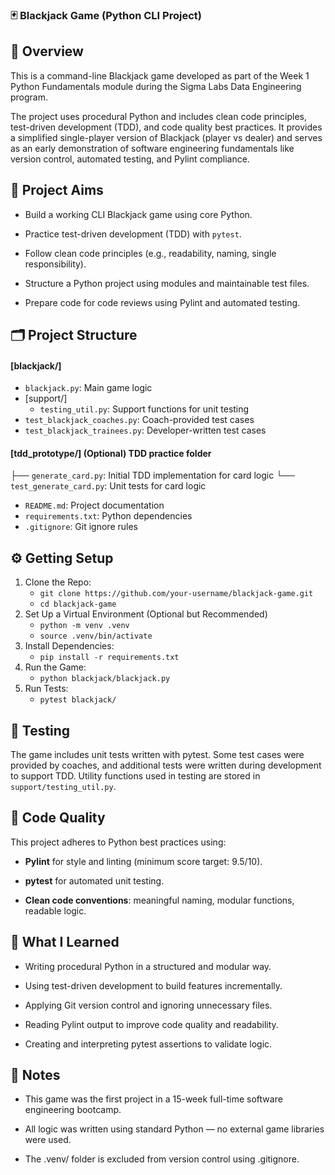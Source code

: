 ### 🃏 Blackjack Game (Python CLI Project)

## 📖 Overview
This is a command-line Blackjack game developed as part of the Week 1 Python Fundamentals module during the Sigma Labs Data Engineering program.

The project uses procedural Python and includes clean code principles, test-driven development (TDD), and code quality best practices. It provides a simplified single-player version of Blackjack (player vs dealer) and serves as an early demonstration of software engineering fundamentals like version control, automated testing, and Pylint compliance.

## 🎯 Project Aims
- Build a working CLI Blackjack game using core Python.

- Practice test-driven development (TDD) with `pytest`.

- Follow clean code principles (e.g., readability, naming, single responsibility).

- Structure a Python project using modules and maintainable test files.

- Prepare code for code reviews using Pylint and automated testing.


## 🗂️ Project Structure

#### [blackjack/]
- `blackjack.py`: Main game logic
- [support/]
  - `testing_util.py`: Support functions for unit testing
- `test_blackjack_coaches.py`: Coach-provided test cases
- `test_blackjack_trainees.py`: Developer-written test cases

#### [tdd_prototype/] (Optional) TDD practice folder
├── `generate_card.py`: Initial TDD implementation for card logic
└── `test_generate_card.py`: Unit tests for card logic

- `README.md`: Project documentation
- `requirements.txt`: Python dependencies
- `.gitignore`: Git ignore rules

## ⚙️ Getting Setup
1. Clone the Repo:
   - `git clone https://github.com/your-username/blackjack-game.git`
   - `cd blackjack-game`
2. Set Up a Virtual Environment (Optional but Recommended)
   - `python -m venv .venv`
   - `source .venv/bin/activate`
3. Install Dependencies:
   - `pip install -r requirements.txt`
4. Run the Game:
   - `python blackjack/blackjack.py`
5. Run Tests:
   - `pytest blackjack/`

## 🧪 Testing
The game includes unit tests written with pytest. Some test cases were provided by coaches, and additional tests were written during development to support TDD. Utility functions used in testing are stored in `support/testing_util.py`.

## 📏 Code Quality
This project adheres to Python best practices using:

- **Pylint** for style and linting (minimum score target: 9.5/10).

- **pytest** for automated unit testing.

- **Clean code conventions**: meaningful naming, modular functions, readable logic.


## 🧠 What I Learned
- Writing procedural Python in a structured and modular way.

- Using test-driven development to build features incrementally.

- Applying Git version control and ignoring unnecessary files.

- Reading Pylint output to improve code quality and readability.

- Creating and interpreting pytest assertions to validate logic.


## 📎 Notes
- This game was the first project in a 15-week full-time software engineering bootcamp.

- All logic was written using standard Python — no external game libraries were used.

- The .venv/ folder is excluded from version control using .gitignore.
